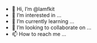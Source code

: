 - 👋 Hi, I’m @lamfkit
- 👀 I’m interested in ...
- 🌱 I’m currently learning ...
- 💞️ I’m looking to collaborate on ...
- 📫 How to reach me ...

<!---
lamfkit/lamfkit is a ✨ special ✨ repository because its `README.md` (this file) appears on your GitHub profile.
You can click the Preview link to take a look at your changes.
--->
